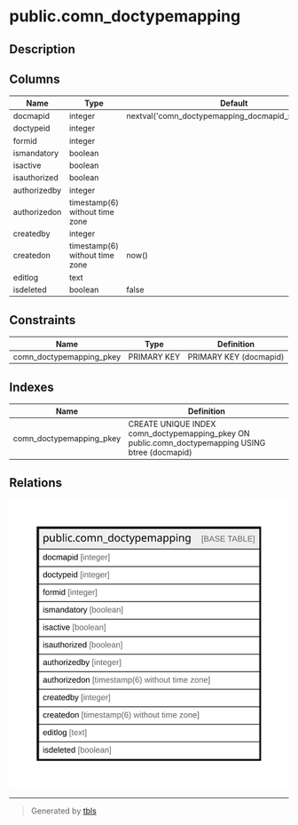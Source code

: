 # public.comn_doctypemapping

## Description

## Columns

| Name | Type | Default | Nullable | Children | Parents | Comment |
| ---- | ---- | ------- | -------- | -------- | ------- | ------- |
| docmapid | integer | nextval('comn_doctypemapping_docmapid_seq'::regclass) | false |  |  |  |
| doctypeid | integer |  | true |  |  |  |
| formid | integer |  | true |  |  |  |
| ismandatory | boolean |  | true |  |  |  |
| isactive | boolean |  | true |  |  |  |
| isauthorized | boolean |  | true |  |  |  |
| authorizedby | integer |  | true |  |  |  |
| authorizedon | timestamp(6) without time zone |  | true |  |  |  |
| createdby | integer |  | true |  |  |  |
| createdon | timestamp(6) without time zone | now() | true |  |  |  |
| editlog | text |  | true |  |  |  |
| isdeleted | boolean | false | true |  |  |  |

## Constraints

| Name | Type | Definition |
| ---- | ---- | ---------- |
| comn_doctypemapping_pkey | PRIMARY KEY | PRIMARY KEY (docmapid) |

## Indexes

| Name | Definition |
| ---- | ---------- |
| comn_doctypemapping_pkey | CREATE UNIQUE INDEX comn_doctypemapping_pkey ON public.comn_doctypemapping USING btree (docmapid) |

## Relations

![er](public.comn_doctypemapping.svg)

---

> Generated by [tbls](https://github.com/k1LoW/tbls)
